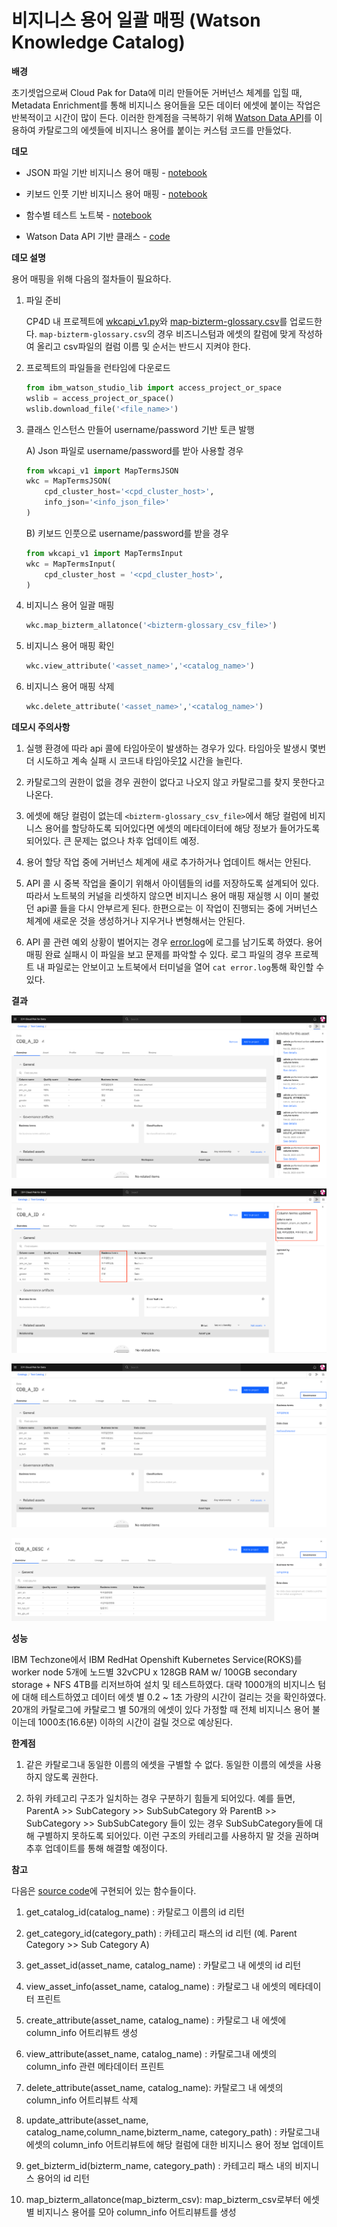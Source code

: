 # 비지니스 용어 일괄 매핑 (Watson Knowledge Catalog)

**배경**

초기셋업으로써 Cloud Pak for Data에 미리 만들어둔 거버넌스 체계를 입힐 때, Metadata Enrichment를 통해 비지니스 용어들을 모든 데이터 에셋에 붙이는 작업은 반복적이고 시간이 많이 든다. 이러한 한계점을 극복하기 위해 [Watson Data API](https://cloud.ibm.com/apidocs/watson-data-api-cpd)를 이용하여 카탈로그의 에셋들에 비지니스 용어를 붙이는 커스텀 코드를 만들었다. 



**데모**

* JSON 파일 기반 비지니스 용어 매핑 - [notebook](./assets/data_asset/test_class_TypeA.ipynb)

* 키보드 인풋 기반 비지니스 용어 매핑 - [notebook](./assets/data_asset/test_class_TypeB.ipynb)

* 함수별 테스트 노트북 - [notebook](./assets/data_asset/map_bizterm.ipynb)

* Watson Data API 기반 클래스 - [code](./assets/data_asset/wkcapi_v1.py)
 

**데모 설명**

용어 매핑을 위해 다음의 절차들이 필요하다.

1. 파일 준비

    CP4D 내 프로젝트에 [wkcapi_v1.py](./assets/data_asset/wkcapi_v1.py)와 [map-bizterm-glossary.csv](./assets/data_asset/map-bizterm-glossary.csv)를 업로드한다. `map-bizterm-glossary.csv`의 경우 비즈니스텀과 에셋의 칼럼에 맞게 작성하여 올리고 csv파일의 컬럼 이름 및 순서는 반드시 지켜야 한다.



2. 프로젝트의 파일들을 런타임에 다운로드

    ```Python
    from ibm_watson_studio_lib import access_project_or_space
    wslib = access_project_or_space()
    wslib.download_file('<file_name>')
    ```

3. 클래스 인스턴스 만들어 username/password 기반 토큰 발행

    A) Json 파일로 username/password를 받아 사용할 경우 

    ```Python
    from wkcapi_v1 import MapTermsJSON
    wkc = MapTermsJSON(
        cpd_cluster_host='<cpd_cluster_host>',
        info_json='<info_json_file>'
    )
    ```

    B) 키보드 인풋으로 username/password를 받을 경우

    ```Python
    from wkcapi_v1 import MapTermsInput
    wkc = MapTermsInput(
        cpd_cluster_host = '<cpd_cluster_host>',
    )
    ```

4. 비지니스 용어 일괄 매핑
    ```Python
    wkc.map_bizterm_allatonce('<bizterm-glossary_csv_file>')
    ```

5. 비지니스 용어 매핑 확인
    ```Python
    wkc.view_attribute('<asset_name>','<catalog_name>')
    ```

6. 비지니스 용어 매핑 삭제
    ```Python
    wkc.delete_attribute('<asset_name>','<catalog_name>')
    ```

**데모시 주의사항**

1. 실행 환경에 따라 api 콜에 타임아웃이 발생하는 경우가 있다. 타임아웃 발생시 몇번 더 시도하고 계속 실패 시 코드내 타임아웃[1](./assets/data_asset/wkcapi_v1.py#L27)[2]((./assets/data_asset/wkcapi_v1.py#L98)) 시간을 늘린다. 

2. 카탈로그의 권한이 없을 경우 권한이 없다고 나오지 않고 카탈로그를 찾지 못한다고 나온다.

3. 에셋에 해당 컬럼이 없는데 `<bizterm-glossary_csv_file>`에서 해당 컬럼에 비지니스 용어를 할당하도록 되어있다면 에셋의 메타데이터에 해당 정보가 들어가도록 되어있다. 큰 문제는 없으나 차후 업데이트 예정.

4. 용어 할당 작업 중에 거버넌스 체계에 새로 추가하거나 업데이트 해서는 안된다.

5. API 콜 시 중복 작업을 줄이기 위해서 아이템들의 id를 저장하도록 설계되어 있다. 따라서 노트북의 커널을 리셋하지 않으면 비지니스 용어 매핑 재실행 시 이미 불렀던 api콜 들을 다시 안부르게 된다. 한편으로는 이 작업이 진행되는 중에 거버넌스 체계에 새로운 것을 생성하거나 지우거나 변형해서는 안된다.

6. API 콜 관련 예외 상황이 벌어지는 경우 [error.log](./assets/data_asset/error.log)에 로그를 남기도록 하였다. 용어 매핑 완료 실패시 이 파일을 보고 문제를 파악할 수 있다. 로그 파일의 경우 프로젝트 내 파일로는 안보이고 노트북에서 터미널을 열어 `cat error.log`통해 확인할 수 있다.
    
**결과**

![image1](./assets/docs/term_map_activity.png)
  
![image2](./assets/docs/term_map_activity_detail.png)
  
![image3](./assets/docs/term_map_res1.png)
  
![image4](./assets/docs/term_map_res2.png)
    
**성능**

IBM Techzone에서 IBM RedHat Openshift Kubernetes Service(ROKS)를 worker node 5개에 노드별 32vCPU x 128GB RAM w/ 100GB secondary storage + NFS 4TB를 리저브하여 설치 및 테스트하였다. 대략 1000개의 비지니스 텀에 대해 테스트하였고 데이터 에셋 별 0.2 ~ 1초 가량의 시간이 걸리는 것을 확인하였다. 20개의 카탈로그에 카탈로그 별 50개의 에셋이 있다 가정할 때 전체 비지니스 용어 불이는데 1000초(16.6분) 이하의 시간이 걸릴 것으로 예상된다.
    
    
  
**한계점**
1. 같은 카탈로그내 동일한 이름의 에셋을 구별할 수 없다. 동일한 이름의 에셋을 사용하지 않도록 권한다.

2. 하위 카테고리 구조가 일치하는 경우 구분하기 힘들게 되어있다. 예를 들면, ParentA >> SubCategory >> SubSubCategory 와 ParentB >> SubCategory >> SubSubCategory 들이 있는 경우 SubSubCategory들에 대해 구별하지 못하도록 되어있다. 이런 구조의 카테리고를 사용하지 말 것을 권하며 추후 업데이트를 통해 해결할 예정이다.
    

**참고**

다음은 [source code](./assets/data_asset/wkcapi_v1.py)에 구현되어 있는 함수들이다. 

1. get_catalog_id(catalog_name) : 카탈로그 이름의 id 리턴

2. get_category_id(category_path) : 카테고리 패스의 id 리턴 (예. Parent Category >> Sub Category A)

3. get_asset_id(asset_name, catalog_name) : 카탈로그 내 에셋의 id 리턴

4. view_asset_info(asset_name, catalog_name) : 카탈로그 내 에셋의 메타데이터 프린트

5. create_attribute(asset_name, catalog_name) : 카탈로그 내 에셋에 column_info 어트리뷰트 생성

6. view_attribute(asset_name, catalog_name) : 카탈로그내 에셋의 column_info 관련 메타데이터 프린트

7. delete_attribute(asset_name, catalog_name): 카탈로그 내 에셋의 column_info 어트리뷰트 삭제

8. update_attribute(asset_name, catalog_name,column_name,bizterm_name, category_path) : 카탈로그내 에셋의 column_info 어트리뷰트에 해당 컬럼에 대한 비지니스 용어 정보 업데이트

9. get_bizterm_id(bizterm_name, category_path) : 카테고리 패스 내의 비지니스 용어의 id 리턴

10. map_bizterm_allatonce(map_bizterm_csv): map_bizterm_csv로부터 에셋별 비지니스 용어를 모아 column_info 어트리뷰트를 생성